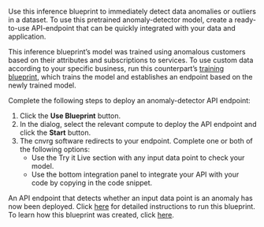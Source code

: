 Use this inference blueprint to immediately detect data anomalies or outliers in a dataset. To use this pretrained anomaly-detector model, create a ready-to-use API-endpoint that can be quickly integrated with your data and application.

This inference blueprint’s model was trained using anomalous customers based on their attributes and subscriptions to services. To use custom data according to your specific business, run this counterpart’s [training blueprint](https://metacloud.cloud.cnvrg.io/marketplace/blueprints/anomaly-detection-train), which trains the model and establishes an endpoint based on the newly trained model.

Complete the following steps to deploy an anomaly-detector API endpoint:

1. Click the **Use Blueprint** button.
2. In the dialog, select the relevant compute to deploy the API endpoint and click the **Start** button.
3. The cnvrg software redirects to your endpoint. Complete one or both of the following options:
   - Use the Try it Live section with any input data point to check your model.
   - Use the bottom integration panel to integrate your API with your code by copying in the code snippet.

An API endpoint that detects whether an input data point is an anomaly has now been deployed. Click [here]() for detailed instructions to run this blueprint. To learn how this blueprint was created, click [here](https://github.com/cnvrg/anomaly-detection).
